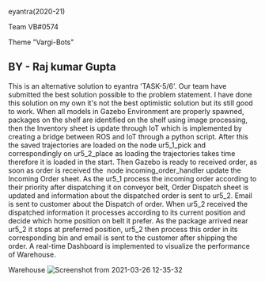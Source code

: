 eyantra(2020-21)

Team VB#0574

Theme "Vargi-Bots"

BY - Raj kumar Gupta
-------------------------------------------------------------------------------------------------------------------------------------------------------------------
This is an alternative solution to eyantra 'TASK-5/6'. Our team have submitted the best solution possible to the problem statement. I have done this solution on my own it's not the best optimistic solution but its still good to work. When all models in Gazebo Environment are properly spawned, packages on the shelf are identified on the shelf using image processing, then the Inventory sheet is update through IoT which is implemented by creating a bridge between ROS and IoT through a python script. After this the saved trajectories are loaded on the node ur5_1_pick and correspondingly on ur5_2_place as loading the trajectories takes time therefore it is loaded in the start. Then Gazebo is ready to received order, as soon as order is received the  node incoming_order_handler update the Incoming Order sheet. As the ur5_1 process the incoming order according to their priority after dispatching it on conveyor belt, Order Dispatch sheet is updated and information about the dispatched order is sent to ur5_2. Email is sent to customer about the Dispatch of order. When ur5_2 received the dispatched information it processes according to its current position and decide which home position on belt it prefer. As the package arrived near ur5_2 it stops at preferred position, ur5_2 then process this order in its corresponding bin and email is sent to the customer after shipping the order. A real-time Dashboard is implemented to visualize the performance of Warehouse.

Warehouse
![Screenshot from 2021-03-26 12-35-32](https://user-images.githubusercontent.com/25104480/112604621-5e86b300-8e3c-11eb-8b54-a4d94f77908f.png)
